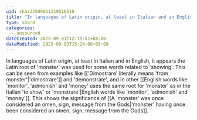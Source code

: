 ```yaml
---
uid: shard2509011219516610
title: "In languages of Latin origin, at least in Italian and in English, the Latin root of 'monster' was used for some words related to 'showing'"
type: shard
categories:
  - unsourced
dateCreated: 2025-09-01T12:19:51+08:00
dateModified: 2025-09-03T15:24:08+08:00
---
```

In languages of Latin origin, at least in Italian and in English, it appears the Latin root of 'monster' was used for some words related to 'showing'. This can be seen from examples like [['Dimostrare' literally means 'from monster'|'dimostrare']] and 'demonstrate', and in other [[English words like 'monitor', 'admonish' and 'money' uses the same root for 'monster' as in the Italian 'to show' or 'monstrare'|English words like 'monitor', 'admonish' and 'money']]. This shows the significance of [[A 'monster' was once considered an omen, sign, message from the Gods|'monster' having once been considered an omen, sign, message from the Gods]].
